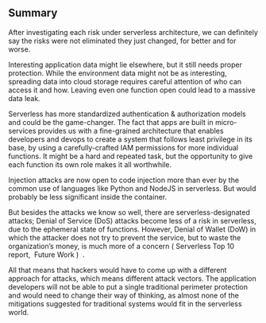 ## Summary
After investigating each risk under serverless architecture, we can definitely say the risks were not eliminated
they just changed, for better and for worse.

Interesting application data might lie elsewhere, but it still needs proper protection. While the environment
data might not be as interesting, spreading data into cloud storage requires careful attention of who can
access it and how. Leaving even one function open could lead to a massive data leak.

Serverless has more standardized authentication & authorization models and could be the game-changer.
The fact that apps are built in micro-services provides us with a fine-grained architecture that enables
developers and devops to create a system that follows least privilege in its base, by using a carefully-crafted
IAM permissions for more individual functions. It might be a hard and repeated task, but the opportunity to
give each function its own role makes it all worthwhile.

Injection attacks are now open to code injection more than ever by the common use of languages like Python
and NodeJS in serverless. But would probably be less significant inside the container.

But besides the attacks we know so well, there are serverless-designated attacks; Denial of Service (DoS)
attacks become less of a risk in serverless, due to the ephemeral state of functions. However, Denial of
Wallet (DoW) in which the attacker does not try to prevent the service, but to waste the organization’s
money, is much more of a concern (​ Serverless Top 10 ​ report, ​ Future Work ) ​ .

All that means that hackers would have to come up with a different approach for attacks, which means
different attack vectors. The application developers will not be able to put a single traditional perimeter
protection and would need to change their way of thinking, as almost none of the mitigations suggested for
traditional systems would fit in the serverless world.